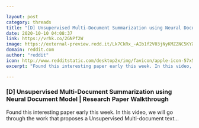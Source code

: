 ```yaml
---

layout: post
category: threads
title: "[D] Unsupervised Multi-Document Summarization using Neural Document Model"
date: 2020-10-10 04:08:37
link: https://vrhk.co/2GNPf2W
image: https://external-preview.redd.it/Lk7CkRx_-AIb1f2V03jNyKMZZNC5KYXrRVCVpCXAaZM.jpg?width=480&height=251.308900524&auto=webp&crop=480:251.308900524,smart&s=236df689d678616cef203d97fd89a0e7420d679a
domain: reddit.com
author: "reddit"
icon: http://www.redditstatic.com/desktop2x/img/favicon/apple-icon-57x57.png
excerpt: "Found this interesting paper early this week. In this video, we will go through the work that proposes a Unsupervised Multi-document text..."

---
```


### [D] Unsupervised Multi-Document Summarization using Neural Document Model | Research Paper Walkthrough

Found this interesting paper early this week. In this video, we will go through the work that proposes a Unsupervised Multi-document text...